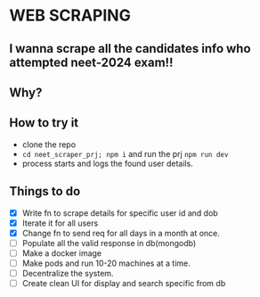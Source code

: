 # WEB SCRAPING
## I wanna scrape all the candidates info who attempted neet-2024 exam!!

## Why?

## How to try it 
- clone the repo
- `cd neet_scraper_prj; npm i` and run the prj `npm run dev`
- process starts and logs the found user details.
  
## Things to do 
- [X] Write fn to scrape details for specific user id and dob
- [X] Iterate it for all users
- [X] Change fn to send req for all days in a month at once.
- [ ] Populate all the valid response in db(mongodb)
- [ ] Make a docker image
- [ ] Make pods and run 10-20 machines at a time.
- [ ] Decentralize the system.
- [ ] Create clean UI for display and search specific from db
